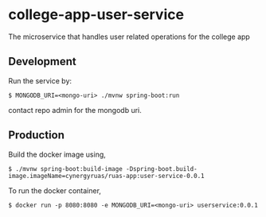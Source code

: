 # college-app-user-service
The microservice that handles user related operations for the college app

## Development
Run the service by:

```
$ MONGODB_URI=<mongo-uri> ./mvnw spring-boot:run
```

contact repo admin for the mongodb uri.

## Production

Build the docker image using,
```
$ ./mvnw spring-boot:build-image -Dspring-boot.build-image.imageName=cynergyruas/ruas-app:user-service-0.0.1
```

To run the docker container,
```
$ docker run -p 8080:8080 -e MONGODB_URI=<mongo-uri> userservice:0.0.1
```